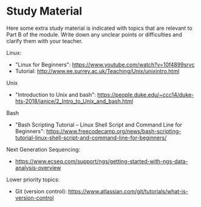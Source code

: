 # Study Material

Here some extra study material is indicated with topics that are relevant to Part B of the module. Write down any unclear points or difficulties and clarify them with your teacher.  

Linux:  
- "Linux for Beginners": https://www.youtube.com/watch?v=10f4899srvc
- Tutorial: http://www.ee.surrey.ac.uk/Teaching/Unix/unixintro.html

Unix
- "Introduction to Unix and bash": https://people.duke.edu/~ccc14/duke-hts-2018/janice/2_Intro_to_Unix_and_bash.html

Bash
- "Bash Scripting Tutorial – Linux Shell Script and Command Line for Beginners": https://www.freecodecamp.org/news/bash-scripting-tutorial-linux-shell-script-and-command-line-for-beginners/

Next Generation Sequencing:
- https://www.ecseq.com/support/ngs/getting-started-with-ngs-data-analysis-overview
 
Lower priority topics:

- Git (version control): https://www.atlassian.com/git/tutorials/what-is-version-control

